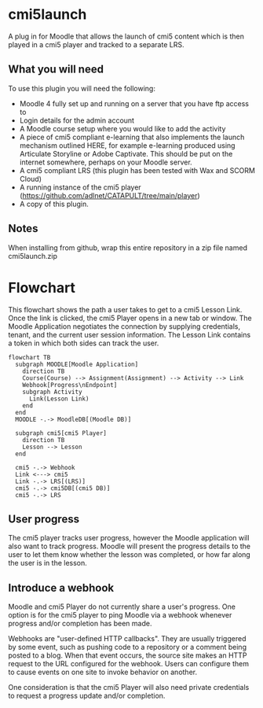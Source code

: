 cmi5launch
============

A plug in for Moodle that allows the launch of cmi5 content which is then played in a cmi5 player and tracked to a separate LRS. 

## What you will need

To use this plugin you will need the following:

* Moodle 4 fully set up and running on a server that you have ftp access to 
* Login details for the admin account 
* A Moodle course setup where you would like to add the activity
* A piece of cmi5 compliant e-learning that also implements the launch mechanism outlined HERE, for example e-learning produced using Articulate Storyline or Adobe Captivate. This should be put on the internet somewhere, perhaps on your Moodle server. 
* A cmi5 compliant LRS (this plugin has been tested with Wax and SCORM Cloud) 
* A running instance of the cmi5 player (https://github.com/adlnet/CATAPULT/tree/main/player)
* A copy of this plugin.

## Notes

When installing from github, wrap this entire repository in a zip file named cmi5launch.zip

# Flowchart

This flowchart shows the path a user takes to get to a cmi5 Lesson Link. Once the link is clicked, the cmi5 Player opens in a new tab or window. The Moodle Application negotiates the connection by supplying credentials, tenant, and the current user session information. The Lesson Link contains a token in which both sides can track the user.

```mermaid
flowchart TB
  subgraph MOODLE[Moodle Application]
    direction TB
    Course(Course) --> Assignment(Assignment) --> Activity --> Link
    Webhook[Progress\nEndpoint]
    subgraph Activity
      Link(Lesson Link)
    end
  end
  MOODLE -.-> MoodleDB[(Moodle DB)]

  subgraph cmi5[cmi5 Player]
    direction TB
    Lesson --> Lesson
  end

  cmi5 -.-> Webhook
  Link <---> cmi5
  Link -.-> LRS[(LRS)]
  cmi5 -.-> cmi5DB[(cmi5 DB)]
  cmi5 -.-> LRS
```

## User progress

The cmi5 player tracks user progress, however the Moodle application will also want to track progress. Moodle will present the progress details to the user to let them know whether the lesson was completed, or how far along the user is in the lesson.

## Introduce a webhook

Moodle and cmi5 Player do not currently share a user's progress. One option is for the cmi5 player to ping Moodle via a webhook whenever progress and/or completion has been made.

Webhooks are "user-defined HTTP callbacks". They are usually triggered by some event, such as pushing code to a repository or a comment being posted to a blog. When that event occurs, the source site makes an HTTP request to the URL configured for the webhook. Users can configure them to cause events on one site to invoke behavior on another.

One consideration is that the cmi5 Player will also need private credentials to request a progress update and/or completion.